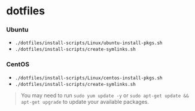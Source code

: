 # dotfiles

### Ubuntu
- `./dotfiles/install-scripts/Linux/ubuntu-install-pkgs.sh`
- `./dotfiles/install-scripts/create-symlinks.sh`

### CentOS
- `./dotfiles/install-scripts/Linux/centos-install-pkgs.sh`
- `./dotfiles/install-scripts/create-symlinks.sh`

> You may need to run `sudo yum update -y` or `sudo apt-get update && apt-get upgrade` to update your available packages.
